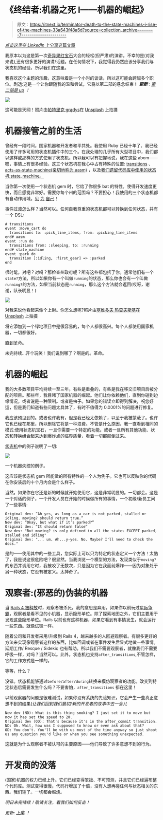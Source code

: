 # 《终结者:机器之死 I——机器的崛起》

> 原文：<https://itnext.io/terminator-death-to-the-state-machines-i-rise-of-the-machines-33a643f48a6d?source=collection_archive---------7----------------------->

[*点击这里在 LinkedIn* 上分享这篇文章](https://www.linkedin.com/cws/share?url=https%3A%2F%2Fitnext.io%2Fterminator-death-to-the-state-machines-i-rise-of-the-machines-33a643f48a6d)

我原本以为这是第一次[奇异果红宝石](https://kiwi.ruby.nz/)大会的轻松(但严肃)的演讲。不幸的是(对我来说),还有很多更好的演讲/话题。在任何情况下，我觉得我仍然应该分享我们与状态机的经验，所以我们在这里。

我喜欢这个主题的乐趣，这意味着是一个小时的谈话，所以这可能会跨越多个职位。剧透:这是一个让你跟随我的温和尝试，它将以第二部的悬念结束！ ***更新*** *:* [*第二部是 up*](https://medium.com/@corrodedlotus/terminator-death-to-the-state-machines-ii-salvation-d46bd273e7f2) *！*

![](img/664c7dac40dfd125ae209c89e7503bc6.png)

这可能是天网！照片由[帕特里克·grądys](https://unsplash.com/@patrykgradyscom?utm_source=medium&utm_medium=referral)在 [Unsplash](https://unsplash.com?utm_source=medium&utm_medium=referral) 上拍摄

# 机器接管之前的生活

曾经有一段时间，国家机器和开发者和平共处。我使用 Ruby 已经十年了，我已经使用了许多可用的状态机插件中的三个。在我处理的几乎所有大型项目中，我们都以这样或那样的方式使用了状态机，所以我可以有把握地说，我在这些 abom——嗯，事情上有很多经验。这三个状态机在我心中占有特殊的位置: [transitions](https://github.com/troessner/transitions) 、 [acts-as-state-machine(亲切地称为 aasm)](https://github.com/aasm/aasm) ，以及[我们遗留代码库中使用的状态机:state_machine。](https://github.com/pluginaweek/state_machine)

当你第一次使用一个状态机 gem 时，它给了你很多 bat 的特性，使得开发速度更快，而且感觉非常好。需要你每个州的范围吗？不要担心！我使用的三个状态机都有自动作用域。[见](https://github.com/troessner/transitions#automatic-scope-generation) [为](https://github.com/aasm/aasm#automatic-scopes) [自己](https://github.com/pluginaweek/state_machine#activerecord)！

事件过渡怎么样？当然可以。任何自我尊重的状态机都可以转换到任何状态，并有一个 DSL:

```
# transitions
event :move_cart do
  transitions to: :pick_line_items, from: :picking_line_items
end# aasm
event :run do
  transitions from: :sleeping, to: :running
end# state_machine
event :park do
  transition [:idling, :first_gear] => :parked
end
```

很时髦，对吧？对吗？那检查州政府呢？所有这些都包括了你。通常他们有一个`state?`方法，所以如果你有一个叫做`running`的状态，那么你也会有一个叫做`running?`的方法，如果当前状态是`running`，那么这个方法就会返回(哎呀，谢谢，队长明显！)

![](img/7cf47054128548e0c0ef94f59c930e0a.png)

对我来说他看起来像个上尉。你怎么想呢?照片由[塞维多夫·热莫夫斯基](https://unsplash.com/@yuriyr?utm_source=medium&utm_medium=referral)在 [Unsplash](https://unsplash.com?utm_source=medium&utm_medium=referral) 上拍摄

将它添加到一个绿地项目中是很容易的，每个人都很高兴。每个人都使用国家机器，一切都很好。

直到革命。

未完待续…开个玩笑！我们说到哪了？啊是的。革命。

# 机器的崛起

我的大多数项目平均持续一至三年。有些是重叠的，有些是我在移交旧项目后被分配的项目。那些年，我目睹了国家机器的崛起。他们让你依赖他们，直到你碰到边缘情况。或者说是一种限制。或者是虫子。如果您的错误立即得到解决，祝您好运，但是我们知道有些问题太具体了，有时不值得为 0.0001%的问题进行修复。

我应该预见到的。或者也许我有，但是我已经太依赖了，以至于我被蒙蔽了。也许它也已经在那里，所以删除它将是一种浪费。不管是什么原因，我一直看到相同的模式:使用状态机宝石，一旦你需要一个特定的功能，或者一旦所有其他功能、状态和转换组合起来达到爆炸点的临界质量，看着一切都颠倒过来。

[状态机](https://github.com/state-machines/state_machines#example)中的例子说明了一切:

![](img/4dc4c4a9d85d77059d64ab45625aae99.png)

一个机器失控的例子。

这应该是状态机 gem 所能做的所有特性的一个人为例子。它也可以反映你的代码在你安装后的十个月内会是什么样子。

当然，如果你在它还是新的时候就开始使用它，这是非常明显的。一切都会。这是一个对话的例子，一个开发人员在开始的时候做所有的事情，一个初级/新员工问了一些事情:

```
Original dev: “Ah yes, as long as a car is not parked, stalled or idling, moving? should return true.”
New dev: “Okay, but what if it’s parked?”
Original dev: “It should return false”
New dev: "But moving? is only defined in all the states EXCEPT parked, stalled and idling"
Original dev: "... um. Ah...y-yes. No. Maybe? I'll need to check the docs."
```

是的——使用其中的一些工具，您实际上可以只为特定的状态定义一个方法！太酷了，我是说这很危险吧？很显然。当我浏览一个模型的方法，发现类似于`moving?`的东西并调用它时，我被咬了无数次，只是因为它在我面前爆炸——因为对象处于另一种状态，它没有被定义。太神奇了。

# 观察者:(邪恶的)伪装的机器

当 [Rails 4 被释放](http://weblog.rubyonrails.org/2013/2/25/Rails-4-0-beta1/)时，观察者被杀死。我的意思是弃用。如果你以前玩过[星际争霸](https://starcraft.com/en-us/)，观察者是看不见的小机器，显示隐形单位。除了探索地图之外，它们主要用于发现这些隐形单位。Rails 以前也有这种机器，如果它看到有事情发生，就会运行一些东西。就像试镜一样。

随着公司和开发者采用/升级到 Rails 4，越来越多的人回避观察者。有很多更好的方法来实现像观察者这样的东西，比如回调或者在事件发生后显式地做一些事情。延期工作/ Resque / Sidekiq 也有帮助。所以我们不需要观察者，就像我们不需要呼吸一样，对吗？当然可以。此外，状态机也支持`after_transitions`,不管怎样，它的工作方式是一样的。

等等，什么？

没错。状态机能够通过`before/after/during`转换来模仿观察者的功能。改变到特定状态后需要发生什么吗？不要害怕，`after_transitions` 都在这里！

以前观察器的问题是很难测试，如果你没有系统的先验知识，它会产生一些真正意想不到的结果(*让我们回到我们最初/新的开发者的故事中去一会儿*

```
New dev (ND): What is this thing smoking? I just set it to move but now it has set the speed to 20.
Original dev (OD): That's because it's in the after_commit transition.
ND: Oh. Wait, how was I supposed to know or even ask about that?
OD: You don't. You'll be with us most of the time anyway so just shoot us any question you'd like or when you see something unexpected.
```

这就是为什么观察者不被认可的主要原因——他们导致了许多意想不到的行为。

# 开发商的没落

(国家)机器的权力已经上升。它们已经变得笨拙、不可预测，并且它们已经遍布整个代码库。测试变得很慢，代码行增加了十倍，没有人想再碰任何与状态相关的东西。我们输了。一切都会燃烧。

*明日未完待续！敬请关注，看我们如何反击！*

*更新:* [*上集*](https://medium.com/@corrodedlotus/terminator-death-to-the-state-machines-ii-salvation-d46bd273e7f2) *！*